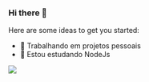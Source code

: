 ### Hi there 👋




Here are some ideas to get you started:

- 🔭 Trabalhando em projetos pessoais
- 🌱 Estou estudando NodeJs

<div>
  <a href="https://www.instagram.com/raul.psantos/" target="blank"><img src="https://img.shields.io/badge/Instagram-E4405F?style=for-the-badge&logo=instagram&logoColor=white"></a>
</div>
